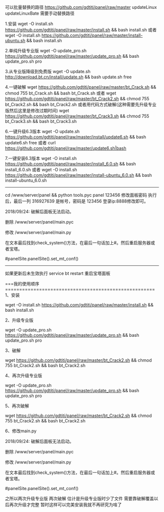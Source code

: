 可以批量替换的路径
https://github.com/gdtiti/panel/raw/master
updateLinux
updateLinuxBate
需要手动替换路径

1.安装
wget -O install.sh https://github.com/gdtiti/panel/raw/master/install.sh && bash install.sh
或者
wget -O install.sh https://github.com/gdtiti/panel/raw/master/install-ubuntu.sh && bash install.sh

2.单纯升级专业版
wget -O update_pro.sh https://github.com/gdtiti/panel/raw/master/update_pro.sh && bash update_pro.sh pro

3.从专业版降级到免费版
wget -O update.sh http://download.bt.cn/install/update.sh && bash update.sh free

4.一键破解
wget https://github.com/gdtiti/panel/raw/master/bt_Crack.sh && chmod 755 bt_Crack.sh && bash bt_Crack.sh
或者
wget https://github.com/gdtiti/panel/raw/master/bt_Crack2.sh && chmod 755 bt_Crack2.sh && bash bt_Crack2.sh
或者用代码方式破解(这种需要先升级专业版然后这里是修改过期时间)
wget https://github.com/gdtiti/panel/raw/master/bt_Crack3.sh && chmod 755 bt_Crack3.sh && bash bt_Crack3.sh


6.一键升级6.3版本
wget -O update.sh https://github.com/gdtiti/panel/raw/master/install/update6.sh && bash update6.sh free
或者
curl https://github.com/gdtiti/panel/raw/master/update6.sh|bash

7.一键安装6.3版本
wget -O install.sh https://github.com/gdtiti/panel/raw/master/install_6.0.sh && bash install_6.0.sh
或者
wget -O install.sh https://github.com/gdtiti/panel/raw/master/install-ubuntu_6.0.sh && bash install-ubuntu_6.0.sh

--------------------------
cd /www/server/panel && python tools.pyc panel 123456
修改面板密码
执行后，最后一列 316927639 是帐号，密码是 123456 登录ip:8888修改即可。


2018/09/24:  破解后面板无法启动。

删除 /www/server/panel/main.pyc

修改 /www/server/panel/main.py

在文本最后找到check_system()方法，在最后一句话加上#。然后重启服务器或者宝塔。

#panelSite.panelSite().set_mt_conf()


--------------------------
如果更新后未生效执行
service bt restart
重启宝塔面板


===我的使用顺序=====================================================
1、安装

wget -O install.sh https://github.com/gdtiti/panel/raw/master/install.sh && bash install.sh

2、升级专业版

wget -O update_pro.sh https://github.com/gdtiti/panel/raw/master/update_pro.sh && bash update_pro.sh pro

3、破解

wget https://github.com/gdtiti/panel/raw/master/bt_Crack2.sh && chmod 755 bt_Crack2.sh && bash bt_Crack2.sh

4、再次升级专业版

wget -O update_pro.sh https://github.com/gdtiti/panel/raw/master/update_pro.sh && bash update_pro.sh pro

5、再次破解

wget https://github.com/gdtiti/panel/raw/master/bt_Crack2.sh && chmod 755 bt_Crack2.sh && bash bt_Crack2.sh

6、修改main.py

2018/09/24:  破解后面板无法启动。

删除 /www/server/panel/main.pyc

修改 /www/server/panel/main.py

在文本最后找到check_system()方法，在最后一句话加上#。然后重启服务器或者宝塔。

#panelSite.panelSite().set_mt_conf()

之所以两次升级专业版 两次破解 估计是升级专业版时少了文件 需要靠破解覆盖以后再次升级才完整 暂时这样可以完美安装我就不再研究为啥了